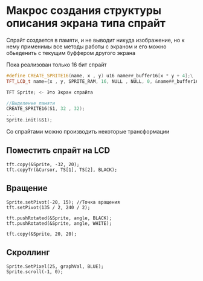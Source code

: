
# Макрос создания структуры описания экрана типа спрайт
Спрайт создается в памяти, и не выводит никуда изображение, но к нему применимы все методы работы с экраном и его можно обьеденить с текущим буффером другого экрана
 
Пока реализован только 16 бит спрайт
 
```cpp
#define CREATE_SPRITE16(name, x , y) u16 name##_buffer16[x * y + 4];\
TFT_LCD_t name={x , y, SPRITE_RAM, 16, NULL , NULL, 0, &name##_buffer16[0],};
```

```cpp
TFT Sprite; <- Это Экран спрайта

//Выделение памяти
CREATE_SPRITE16(S1, 32 , 32);
...
Sprite.init(&S1);
```

Со спрайтами можно производить некоторые трансформации

## Поместить спрайт на LCD
```
tft.copy(&Sprite, -32, 20);
tft.copyTr(&Cursor, TS[1], TS[2], BLACK);
```

## Вращение

```
Sprite.setPivot(-20, 15); //Точка вращения
tft.setPivot(135 / 2, 240 / 2);

tft.pushRotated(&Sprite, angle, BLACK);
tft.pushRotated(&Sprite, angle, WHITE);

tft.copy(&Sprite, 20, 20);
```

## Скроллинг
```
Sprite.SetPixel(25, graphVal, BLUE);
Sprite.scroll(-1, 0);
```